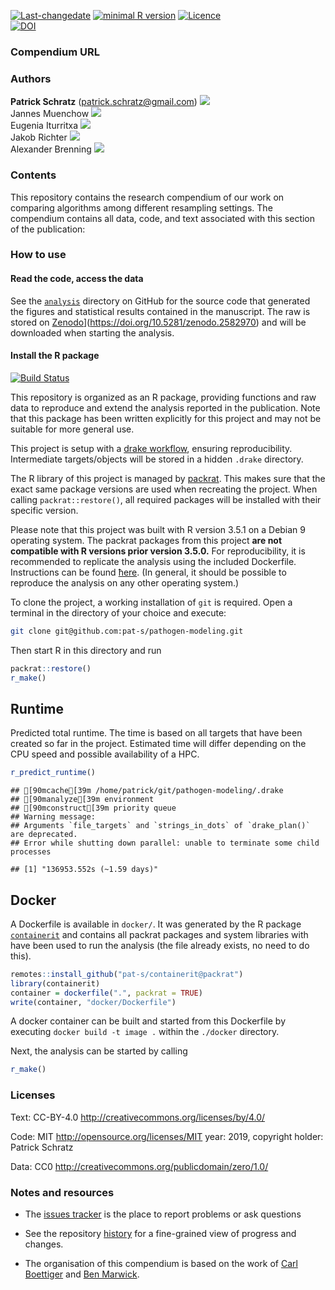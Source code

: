 
[![Last-changedate](https://img.shields.io/badge/last%20change-2019--03--09-brightgreen.svg)](https://github.com/pat-s/pathogen-modeling/commits/master)
[![minimal R
version](https://img.shields.io/badge/R%3E%3D-3.5.0-brightgreen.svg)](https://cran.r-project.org/)
[![Licence](https://img.shields.io/github/license/mashape/apistatus.svg)](http://choosealicense.com/licenses/mit/)  
[![DOI](https://zenodo.org/badge/DOI/10.5281/zenodo.2582970.svg)](https://doi.org/10.5281/zenodo.2582970)

### Compendium URL

### Authors

**Patrick Schratz** (<patrick.schratz@gmail.com>)
[![](https://orcid.org/sites/default/files/images/orcid_16x16.png)](http://orcid.org/0000-0003-0748-6624)  
Jannes Muenchow
[![](https://orcid.org/sites/default/files/images/orcid_16x16.png)](http://orcid.org/0000-0001-7834-4717)  
Eugenia Iturritxa
[![](https://orcid.org/sites/default/files/images/orcid_16x16.png)](http://orcid.org/0000-0002-0577-3315)  
Jakob Richter
[![](https://orcid.org/sites/default/files/images/orcid_16x16.png)](http://orcid.org/0000-0003-4481-5554)  
Alexander Brenning
[![](https://orcid.org/sites/default/files/images/orcid_16x16.png)](http://orcid.org/0000-0001-6640-679X)

### Contents

This repository contains the research compendium of our work on
comparing algorithms among different resampling settings. The compendium
contains all data, code, and text associated with this section of the
publication:

### How to use

#### Read the code, access the data

See the
[`analysis`](https://github.com/pat-s/pathogen-modeling/tree/master/analysis)
directory on GitHub for the source code that generated the figures and
statistical results contained in the manuscript. The raw is stored on
[Zenodo](https://zenodo.org/badge/DOI/10.5281/zenodo.2582970.svg)\](<https://doi.org/10.5281/zenodo.2582970>)
and will be downloaded when starting the analysis.

#### Install the R package

[![Build
Status](https://travis-ci.org/pat-s/pathogen-modeling.svg?branch=master)](https://travis-ci.org/pat-s/pathogen-modeling)

This repository is organized as an R package, providing functions and
raw data to reproduce and extend the analysis reported in the
publication. Note that this package has been written explicitly for this
project and may not be suitable for more general use.

This project is setup with a [drake
workflow](https://github.com/ropensci/drake), ensuring reproducibility.
Intermediate targets/objects will be stored in a hidden `.drake`
directory.

The R library of this project is managed by
[packrat](https://rstudio.github.io/packrat/). This makes sure that the
exact same package versions are used when recreating the project. When
calling `packrat::restore()`, all required packages will be installed
with their specific version.

Please note that this project was built with R version 3.5.1 on a Debian
9 operating system. The packrat packages from this project **are not
compatible with R versions prior version 3.5.0.** For reproducibility,
it is recommended to replicate the analysis using the included
Dockerfile. Instructions can be found
[ħere](https://github.com/pat-s/pathogen-modeling#docker). (In general,
it should be possible to reproduce the analysis on any other operating
system.)

To clone the project, a working installation of `git` is required. Open
a terminal in the directory of your choice and execute:

``` sh
git clone git@github.com:pat-s/pathogen-modeling.git
```

Then start R in this directory and run

``` r
packrat::restore()
r_make()
```

## Runtime

Predicted total runtime. The time is based on all targets that have been
created so far in the project. Estimated time will differ depending on
the CPU speed and possible availability of a HPC.

``` r
r_predict_runtime()
```

    ## [90mcache[39m /home/patrick/git/pathogen-modeling/.drake
    ## [90manalyze[39m environment
    ## [90mconstruct[39m priority queue
    ## Warning message:
    ## Arguments `file_targets` and `strings_in_dots` of `drake_plan()` are deprecated. 
    ## Error while shutting down parallel: unable to terminate some child processes

    ## [1] "136953.552s (~1.59 days)"

## Docker

A Dockerfile is available in `docker/`. It was generated by the R
package [`containerit`](https://github.com/o2r-project/containerit) and
contains all packrat packages and system libraries with have been used
to run the analysis (the file already exists, no need to do this).

``` r
remotes::install_github("pat-s/containerit@packrat")
library(containerit)
container = dockerfile(".", packrat = TRUE)
write(container, "docker/Dockerfile")
```

A docker container can be built and started from this Dockerfile by
executing `docker build -t image .` within the `./docker` directory.

Next, the analysis can be started by calling

``` r
r_make()
```

### Licenses

Text: CC-BY-4.0 <http://creativecommons.org/licenses/by/4.0/>

Code: MIT <http://opensource.org/licenses/MIT> year: 2019, copyright
holder: Patrick Schratz

Data: CC0 <http://creativecommons.org/publicdomain/zero/1.0/>

### Notes and resources

  - The [issues
    tracker](https://github.com/pat-s/pathogen-modeling/issues) is the
    place to report problems or ask questions

  - See the repository
    [history](https://github.com/pat-s/pathogen-modeling/commits/master)
    for a fine-grained view of progress and changes.

  - The organisation of this compendium is based on the work of [Carl
    Boettiger](http://www.carlboettiger.info/) and [Ben
    Marwick](https://github.com/benmarwick).

